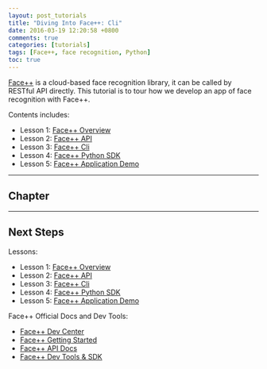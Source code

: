 ```yaml
---
layout: post_tutorials
title: "Diving Into Face++: Cli"
date: 2016-03-19 12:20:58 +0800
comments: true
categories: [tutorials]
tags: [Face++, face recognition, Python]
toc: true
---
```


[Face++](http://www.faceplusplus.com) is a cloud-based face recognition library, it can be called by RESTful API directly.
This tutorial is to tour how we develop an app of face recognition with Face++.

Contents includes:

- Lesson 1: [Face++ Overview](http://ai.arttechresearch.com/tutorials/2016/03/19/diving-into-face-plus-plus-overview/)
- Lesson 2: [Face++ API](http://ai.arttechresearch.com/tutorials/2016/03/19/diving-into-face-plus-plus-api/)
- Lesson 3: [Face++ Cli](http://ai.arttechresearch.com/tutorials/2016/03/19/diving-into-face-plus-plus-cli/)
- Lesson 4: [Face++ Python SDK](http://ai.arttechresearch.com/tutorials/2016/03/19/diving-into-face-plus-plus-python-sdk/)
- Lesson 5: [Face++ Application Demo](http://ai.arttechresearch.com/tutorials/2016/03/19/diving-into-face-plus-plus-application-demo/)

---------------------------------------------------------------------------------

## Chapter

---------------------------------------------------------------------------------

## Next Steps

Lessons:

- Lesson 1: [Face++ Overview](http://ai.arttechresearch.com/tutorials/2016/03/19/diving-into-face-plus-plus-overview/)
- Lesson 2: [Face++ API](http://ai.arttechresearch.com/tutorials/2016/03/19/diving-into-face-plus-plus-api/)
- Lesson 3: [Face++ Cli](http://ai.arttechresearch.com/tutorials/2016/03/19/diving-into-face-plus-plus-cli/)
- Lesson 4: [Face++ Python SDK](http://ai.arttechresearch.com/tutorials/2016/03/19/diving-into-face-plus-plus-python-sdk/)
- Lesson 5: [Face++ Application Demo](http://ai.arttechresearch.com/tutorials/2016/03/19/diving-into-face-plus-plus-application-demo/)

Face++ Official Docs and Dev Tools:

- [Face++ Dev Center](http://www.faceplusplus.com/uc_home/)
- [Face++ Getting Started](http://www.faceplusplus.com/create-a-new-app/)
- [Face++ API Docs](http://www.faceplusplus.com/api-overview/)
- [Face++ Dev Tools & SDK](http://www.faceplusplus.com/dev-tools-sdks/)
